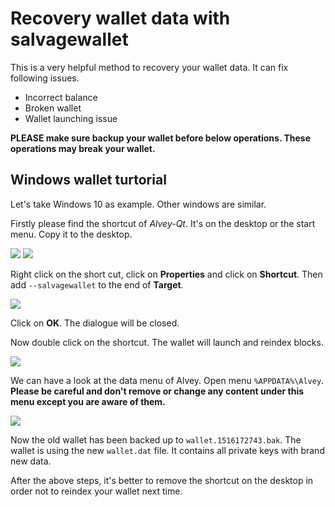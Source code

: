 # Recovery wallet data with salvagewallet

This is a very helpful method to recovery your wallet data. It can fix following issues.

 - Incorrect balance
 - Broken wallet
 - Wallet launching issue

**PLEASE make sure backup your wallet before below operations. These operations may break your wallet.**

## Windows wallet turtorial

Let's take Windows 10 as example. Other windows are similar.

Firstly please find the shortcut of *Alvey-Qt*. It's on the desktop or the start menu. Copy it to the desktop.

![](https://s.alvey.site/uploads/8c063738e99659bdd7107e4d18d11340.png)
![](https://s.alvey.site/uploads/5722815f8ea76738222daa9bc295cce1.png)

Right click on the short cut, click on **Properties** and click on **Shortcut**. Then add `--salvagewallet` to the end of **Target**.

![](https://s.alvey.site/uploads/04561479b811f843a7c4d277966c291e.png)

Click on **OK**. The dialogue will be closed.

Now double click on the shortcut. The wallet will launch and reindex blocks.

![](https://s.alvey.site/uploads/1206d81a66ec6284065773b47b7292bc.png)

We can have a look at the data menu of Alvey. Open menu `%APPDATA%\Alvey`. **Please be careful and don't remove or change any content under this menu except you are aware of them.**

![](https://s.alvey.site/uploads/c5f68c974ac0076a09da14a5896776be.png)

Now the old wallet has been backed up to `wallet.1516172743.bak`. The wallet is using the new `wallet.dat` file. It contains all private keys with brand new data.

After the above steps, it's better to remove the shortcut on the desktop in order not to reindex your wallet next time.

